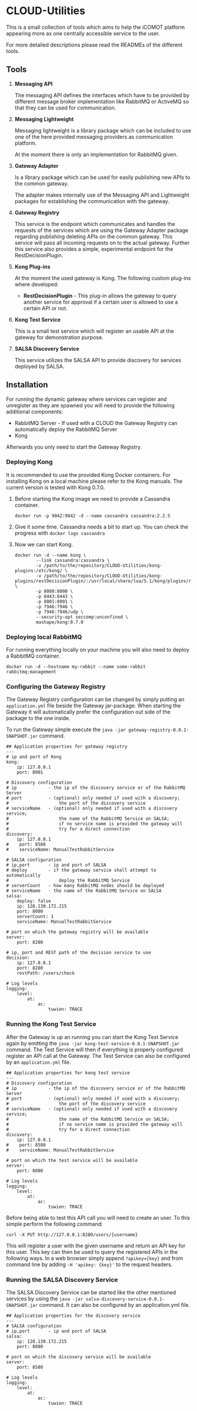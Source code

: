 # CLOUD-Utilities

This is a small collection of tools which aims to help the iCOMOT 
platform appearing more as one centrally accessible service to the user.

For more detailed descriptions please read the READMEs of the different tools.

## Tools

1. **Messaging API**

	The messaging API defines the interfaces which have to be provided by different message broker implementation like RabbitMQ or ActiveMQ so that they can be used for communication.

2. **Messaging Lightweight**

	Messaging lightweight is a library package which can be included to use one of the here provided messaging providers as communication platform.

	At the moment there is only an implementation for RabbitMQ given.

3. **Gateway Adapter**

	Is a library package which can be used for easily publishing new APIs to the common gateway.

	The adapter makes internally use of the Messaging API and Lightweight packages for establishing the communication with the gateway.

4. **Gateway Registry**

	This service is the endpoint which communicates and handles the requests of the services which are using the Gateway Adapter package regarding publishing deleting APIs on the common gateway. This service will pass all incoming requests on to the actual gateway.
	Further this service also provides a simple, experimental endpoint for the RestDecisionPlugin.

5. **Kong Plug-ins**

	At the moment the used gateway is Kong. The following custom plug-ins where developed:

	* **RestDecisionPlugin** - This plug-in allows the gateway to query another service for approval if a certain user is allowed to use a certain API or not.

6. **Kong Test Service**

	This is a small test service which will register an usable API at the gateway for demonstration purpose.

7. **SALSA Discovery Service**

	This service utilizes the SALSA API to provide discovery for services deployed by SALSA.


## Installation

For running the dynamic gateway where services can register and unregister as they are spawned you will need to provide the following additional components:
* RabbitMQ Server - If used with a CLOUD the Gateway Registry can automatically deploy the RabbitMQ Server
* Kong

Afterwards you only need to start the Gateway Registry.

### Deploying Kong
It is recommended to use the provided Kong Docker containers.
For installing Kong on a local machine please refer to the Kong manuals.
The current version is tested with Kong 0.7.0.

1. Before starting the Kong image we need to provide a Cassandra container.

	```
	docker run -p 9042:9042 -d --name cassandra cassandra:2.2.5
	```

2. Give it some time. Cassandra needs a bit to start up. You can check the progress with `docker logs cassandra`

3. Now we can start Kong.
	
	```
	docker run -d --name kong \                                
            --link cassandra:cassandra \
            -v /path/to/the/repository/CLOUD-Utilities/kong-plugins:/etc/kong/ \
            -v /path/to/the/repository/CLOUD-Utilities/kong-plugins/restDecisionPlugin/:/usr/local/share/lua/5.1/kong/plugins/restDecisionPlugin/ \
            -p 8000:8000 \
            -p 8443:8443 \
            -p 8001:8001 \
            -p 7946:7946 \
            -p 7946:7946/udp \
            --security-opt seccomp:unconfined \
            mashape/kong:0.7.0
	```

### Deploying local RabbitMQ
For running everything locally on your machine you will also need to deploy a RabbitMQ container.

```
docker run -d --hostname my-rabbit --name some-rabbit rabbitmq:management
```

### Configuring the Gateway Registry
The Gateway Registry configuration can be changed by simply putting an `application.yml` file beside the Gateway jar-package.
When starting the Gateway it will automatically prefer the configuration out side of the package to the one inside.

To run the Gateway simple execute the `java -jar gateway-registry-0.0.1-SNAPSHOT.jar` command.

```YML
## Application properties for gateway registry
---
# ip and port of Kong
kong:
    ip: 127.0.0.1
    port: 8001

# Discovery configuration
# ip			- the ip of the discovery service or of the RabbitMQ Server
# port			- (optional) only needed if used with a discovery; 
#					the port of the	discovery service
# serviceName	- (optional) only needed if used with a discovery service;
#					the name of the RabbitMQ Service on SALSA;
#					if no service name is provided the gateway will 
#					try for a direct connection
discovery:
    ip: 127.0.0.1
#    port: 8580
#    serviceName: ManualTestRabbitService

# SALSA configuration
# ip,port		- ip and port of SALSA
# deploy		- if the gateway service shall attempt to automatically 
#					deploy the RabbitMQ Service
# serverCount	- how many RabbitMQ nodes should be deployed
# serviceName	- the name of the RabbitMQ Service on SALSA
salsa:
    deploy: false
    ip: 128.130.172.215
    port: 8080
    serverCount: 1
    serviceName: ManualTestRabbitService

# port on which the gateway registry will be available
server:
    port: 8280
   
# ip, port and REST path of the decision service to use
decision:
    ip: 127.0.0.1
    port: 8280
    restPath: /users/check

# Log levels
logging:
    level:
        at:
            ac:
                tuwien: TRACE
```

### Running the Kong Test Service
After the Gateway is up an running you can start the Kong Test Service again by emitting the `java -jar kong-test-service-0.0.1-SNAPSHOT.jar` command.
The Test Service will then if everything is properly configured register an API call at the Gateway.
The Test Service can also be configured by an `application.yml` file.

```
## Application properties for kong test service
---
# Discovery configuration
# ip			- the ip of the discovery service or of the RabbitMQ Server
# port			- (optional) only needed if used with a discovery; 
#					the port of the	discovery service
# serviceName	- (optional) only needed if used with a discovery service;
#					the name of the RabbitMQ Service on SALSA;
#					if no service name is provided the gateway will 
#					try for a direct connection
discovery:
    ip: 127.0.0.1
#    port: 8580
#    serviceName: ManualTestRabbitService

# port on which the test service will be available
server:
    port: 8080

# Log levels
logging:
    level:
        at:
            ac:
                tuwien: TRACE
```

Before being able to test this API call you will need to create an user.
To this simple perform the following command:
```
curl -X PUT http://127.0.0.1:8280/users/{username}
```

This will register a user with the given username and return an API key for this user.
This key can then be used to query the registered APIs in the following ways.
In a web browser simply append `?apikey={key}` and from command line by adding `-H 'apikey: {key}'` to the request headers.

### Running the SALSA Discovery Service
The SALSA Discovery Service can be started like the other mentioned services by using the `java -jar salsa-discovery-service-0.0.1-SNAPSHOT.jar` command.
It can also be configured by an application.yml file.

```YML
## Application properties for the discovery service
---
# SALSA configuration
# ip,port		- ip and port of SALSA
salsa:
    ip: 128.130.172.215
    port: 8080

# port on which the discovery service will be available
server:
    port: 8580

# Log levels
logging:
    level:
        at:
            ac:
                tuwien: TRACE
```